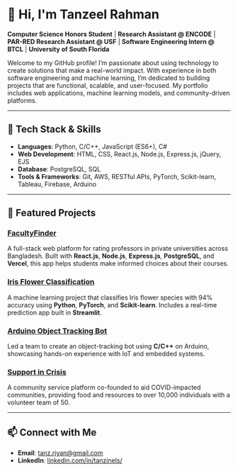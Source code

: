 # 👋 Hi, I'm Tanzeel Rahman

**Computer Science Honors Student** | **Research Assistant @ ENCODE** | **PAR-RED Research Assistant @ USF** | **Software Engineering Intern @ BTCL** | **University of South Florida**

Welcome to my GitHub profile! I’m passionate about using technology to create solutions that make a real-world impact. With experience in both software engineering and machine learning, I’m dedicated to building projects that are functional, scalable, and user-focused. My portfolio includes web applications, machine learning models, and community-driven platforms.

---

## 🔧 Tech Stack & Skills

- **Languages**: Python, C/C++, JavaScript (ES6+), C#
- **Web Development**: HTML, CSS, React.js, Node.js, Express.js, jQuery, EJS
- **Database**: PostgreSQL, SQL
- **Tools & Frameworks**: Git, AWS, RESTful APIs, PyTorch, Scikit-learn, Tableau, Firebase, Arduino

---

## 🌟 Featured Projects

### [FacultyFinder](https://github.com/yourusername/FacultyFinder)
A full-stack web platform for rating professors in private universities across Bangladesh. Built with **React.js**, **Node.js**, **Express.js**, **PostgreSQL**, and **Vercel**, this app helps students make informed choices about their courses.

### [Iris Flower Classification](https://github.com/yourusername/Iris-Classification)
A machine learning project that classifies Iris flower species with 94% accuracy using **Python**, **PyTorch**, and **Scikit-learn**. Includes a real-time prediction app built in **Streamlit**.

### [Arduino Object Tracking Bot](https://github.com/yourusername/Arduino-Bot)
Led a team to create an object-tracking bot using **C/C++** on Arduino, showcasing hands-on experience with IoT and embedded systems.

### [Support in Crisis](https://github.com/yourusername/Support-in-Crisis)
A community service platform co-founded to aid COVID-impacted communities, providing food and resources to over 10,000 individuals with a volunteer team of 50.

---

## 📫 Connect with Me

- **Email**: [tanz.riyan@gmail.com](mailto:tanz.riyan@gmail.com)
- **LinkedIn**: [linkedin.com/in/tanzinels/](https://linkedin.com/in/tanzinels/)

